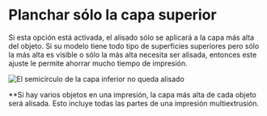 Planchar sólo la capa superior
====
Si esta opción está activada, el alisado sólo se aplicará a la capa más alta del objeto. Si su modelo tiene todo tipo de superficies superiores pero sólo la más alta es visible o sólo la más alta necesita ser alisada, entonces este ajuste le permite ahorrar mucho tiempo de impresión.

<!--screenshot {
"image_path": "ironing_only_highest_layer.png",
"models": [
    {
        "script": "dial_brace.scad",
        "transformation": ["scale(0.5)"]
    }
],
"camera_position": [0, 14, 83],
"settings": {
    "layer_height": 0.2,
    "ironing_enabled": true,
    "ironing_only_highest_layer": true
},
"colours": 64
}-->
![El semicírculo de la capa inferior no queda alisado](../images/planchado_solo_capa_más_alta.png)

**Si hay varios objetos en una impresión, la capa más alta de cada objeto será alisada. Esto incluye todas las partes de una impresión multiextrusión.
